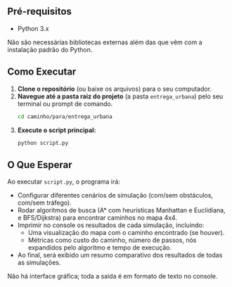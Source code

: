 ## Pré-requisitos

* Python 3.x

Não são necessárias bibliotecas externas além das que vêm com a instalação padrão do Python.

## Como Executar

1.  **Clone o repositório** (ou baixe os arquivos) para o seu computador.
2.  **Navegue até a pasta raiz do projeto** (a pasta `entrega_urbana`) pelo seu terminal ou prompt de comando.
    ```bash
    cd caminho/para/entrega_urbana
    ```
3.  **Execute o script principal:**
    ```bash
    python script.py
    ```

## O Que Esperar

Ao executar `script.py`, o programa irá:
* Configurar diferentes cenários de simulação (com/sem obstáculos, com/sem tráfego).
* Rodar algoritmos de busca (A* com heurísticas Manhattan e Euclidiana, e BFS/Dijkstra) para encontrar caminhos no mapa 4x4.
* Imprimir no console os resultados de cada simulação, incluindo:
    * Uma visualização do mapa com o caminho encontrado (se houver).
    * Métricas como custo do caminho, número de passos, nós expandidos pelo algoritmo e tempo de execução.
* Ao final, será exibido um resumo comparativo dos resultados de todas as simulações.

Não há interface gráfica; toda a saída é em formato de texto no console.
